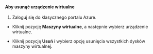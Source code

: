 #### Aby usunąć urządzenie wirtualne

1. Zaloguj się do klasycznego portalu Azure.

- Kliknij pozycję **Maszyny wirtualne**, a następnie wybierz urządzenie wirtualne.

- Kliknij pozycję **Usuń** i wybierz opcję usunięcia wszystkich dysków maszyny wirtualnej.

<!--HONumber=Sep16_HO3-->


